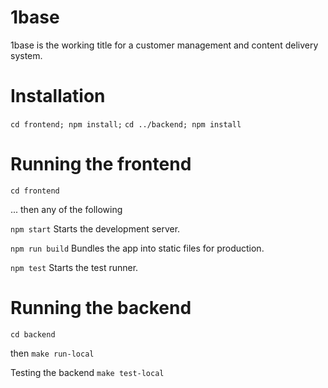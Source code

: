 # 1base
1base is the working title for a customer management and content delivery system.

Installation
========
`cd frontend; npm install;`
`cd ../backend; npm install`

Running the frontend
========
`cd frontend`

... then any of the following

  `npm start`
    Starts the development server.

  `npm run build`
    Bundles the app into static files for production.

  `npm test`
    Starts the test runner.

Running the backend
===================
`cd backend`

then
`make run-local`

Testing the backend
`make test-local`
